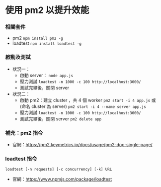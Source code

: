 # 使用 pm2 以提升效能

### 相關套件
  - pm2
    ```npm install pm2 -g```
  - loadtest
    ```npm install loadtest -g```

### 啟動及測試
  - 狀況一：
    - 啟動 server：
      ```node app.js```
    - 壓力測試
      ```loadtest -n 1000 -c 100 http://localhost:3000/```
    - 測試完畢後，關閉 server
  - 狀況二：
    - 啟動 pm2：建立 cluster ，共 4 個 worker
      ```pm2 start -i 4 app.js```
      或
      (命名 cluster 為 server)
      ```pm2 start -i 4 --name server app.js``` 
    - 壓力測試
      ```loadtest -n 1000 -c 100 http://localhost:3000/```
    - 測試完畢後，關閉 server
      ```pm2 delete app```

### 補充：pm2 指令
  - 官網：https://pm2.keymetrics.io/docs/usage/pm2-doc-single-page/

### loadtest 指令
  ```loadtest [-n requests] [-c concurrency] [-k] URL```
  - 官網：https://www.npmjs.com/package/loadtest

